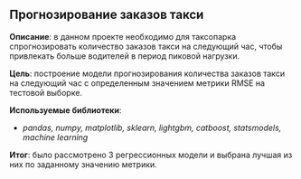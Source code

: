 ## Прогнозирование заказов такси

**Описание**: в данном проекте необходимо для таксопарка спрогнозировать количество заказов такси на следующий час, чтобы привлекать больше водителей в период пиковой нагрузки. 

**Цель**: построение модели прогнозирования количества заказов такси на следующий час с определенным значением метрики RMSE на тестовой выборке.

**Используемые библиотеки**:
* _pandas, numpy, matplotlib, sklearn, lightgbm, catboost, statsmodels, machine learning_

**Итог**: было рассмотрено 3 регрессионных модели и выбрана лучшая из них по заданному значению метрики.
